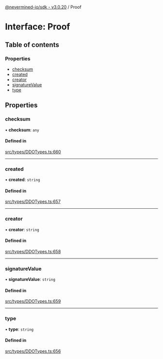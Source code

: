 [@nevermined-io/sdk - v3.0.20](../code-reference.md) / Proof

# Interface: Proof

## Table of contents

### Properties

- [checksum](Proof.md#checksum)
- [created](Proof.md#created)
- [creator](Proof.md#creator)
- [signatureValue](Proof.md#signaturevalue)
- [type](Proof.md#type)

## Properties

### checksum

• **checksum**: `any`

#### Defined in

[src/types/DDOTypes.ts:660](https://github.com/nevermined-io/sdk-js/blob/fda834d746a6bb5136bf84409374b98a30682055/src/types/DDOTypes.ts#L660)

---

### created

• **created**: `string`

#### Defined in

[src/types/DDOTypes.ts:657](https://github.com/nevermined-io/sdk-js/blob/fda834d746a6bb5136bf84409374b98a30682055/src/types/DDOTypes.ts#L657)

---

### creator

• **creator**: `string`

#### Defined in

[src/types/DDOTypes.ts:658](https://github.com/nevermined-io/sdk-js/blob/fda834d746a6bb5136bf84409374b98a30682055/src/types/DDOTypes.ts#L658)

---

### signatureValue

• **signatureValue**: `string`

#### Defined in

[src/types/DDOTypes.ts:659](https://github.com/nevermined-io/sdk-js/blob/fda834d746a6bb5136bf84409374b98a30682055/src/types/DDOTypes.ts#L659)

---

### type

• **type**: `string`

#### Defined in

[src/types/DDOTypes.ts:656](https://github.com/nevermined-io/sdk-js/blob/fda834d746a6bb5136bf84409374b98a30682055/src/types/DDOTypes.ts#L656)
